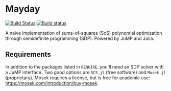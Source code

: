 # Mayday

[![Build Status](https://travis-ci.org/rdeits/Mayday.jl.svg?branch=master)](https://travis-ci.org/rdeits/Mayday.jl)
[![Build status](https://ci.appveyor.com/api/projects/status/h5n4etw5lir9iu3h?svg=true)](https://ci.appveyor.com/project/rdeits/mayday-jl)

A naïve implementation of sums-of-squares (SoS) polynomial optimization through semidefinite programming (SDP). Powered by JuMP and Julia. 

## Requirements

In addition to the packages listed in `REQUIRE`, you'll need an SDP solver with a JuMP interface. Two good options are `SCS.jl` (free software) and `Mosek.jl` (proprietary). Mosek requires a license, but is free for academic use: <https://mosek.com/introduction/buy-mosek>.

